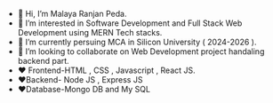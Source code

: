 - 👋 Hi, I’m Malaya Ranjan Peda.
- 👀 I’m interested in Software Development and Full Stack Web Development using MERN Tech stacks.
- 🌱 I’m currently persuing MCA in Silicon University ( 2024-2026 ).
- 💞️ I’m looking to collaborate on Web Development project handaling backend part.
- ❤️ Frontend-HTML , CSS , Javascript , React JS.
- ❤️Backend- Node JS , Express JS
- ❤️Database-Mongo DB and My SQL
<!---
Krishnaradha123/Krishnaradha123 is a ✨ special ✨ repository because its `README.md` (this file) appears on your GitHub profile.
You can click the Preview link to take a look at your changes.
--->
